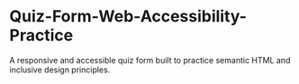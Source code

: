 # Quiz-Form-Web-Accessibility-Practice
A responsive and accessible quiz form built to practice semantic HTML and inclusive design principles.
